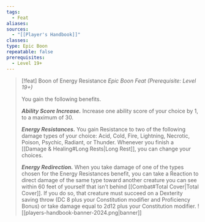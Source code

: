 ```yaml
---
tags:
  - Feat
aliases: 
sources:
  - "[[Player's Handbook]]"
classes: 
type: Epic Boon
repeatable: false
prerequisites:
  - Level 19+
---
```

>[!feat] Boon of Energy Resistance
>_Epic Boon Feat (Prerequisite: Level 19+)_
>
>You gain the following benefits.
>
>**_Ability Score Increase._** Increase one ability score of your choice by 1, to a maximum of 30.
>
>**_Energy Resistances._** You gain Resistance to two of the following damage types of your choice: Acid, Cold, Fire, Lightning, Necrotic, Poison, Psychic, Radiant, or Thunder. Whenever you finish a [[Damage & Healing#Long Rests\|Long Rest]], you can change your choices.
>
>**_Energy Redirection._** When you take damage of one of the types chosen for the Energy Resistances benefit, you can take a Reaction to direct damage of the same type toward another creature you can see within 60 feet of yourself that isn’t behind [[Combat#Total Cover\|Total Cover]]. If you do so, that creature must succeed on a Dexterity saving throw (DC 8 plus your Constitution modifier and Proficiency Bonus) or take damage equal to 2d12 plus your Constitution modifier.
![[players-handbook-banner-2024.png|banner]]